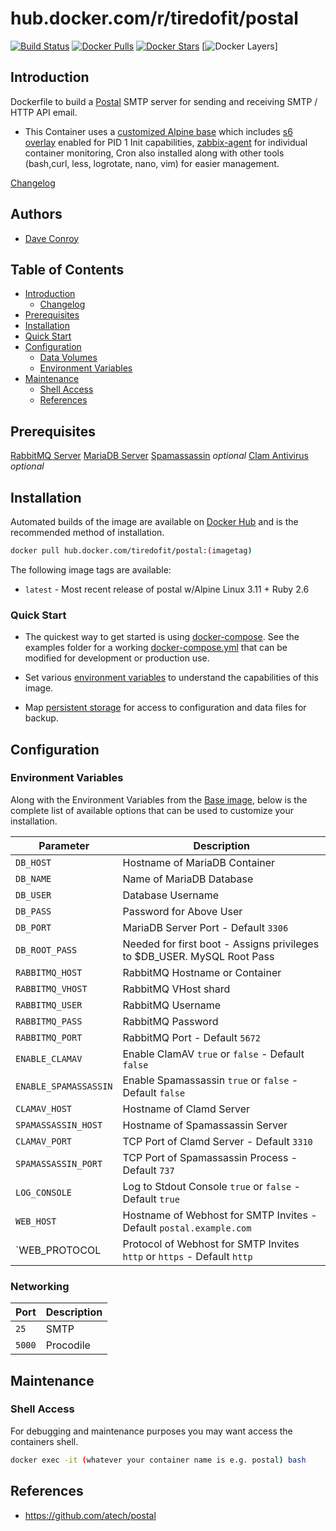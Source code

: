 # hub.docker.com/r/tiredofit/postal

[![Build Status](https://img.shields.io/docker/build/tiredofit/postal.svg)](https://hub.docker.com/r/tiredofit/postal)
[![Docker Pulls](https://img.shields.io/docker/pulls/tiredofit/postal.svg)](https://hub.docker.com/r/tiredofit/postal)
[![Docker Stars](https://img.shields.io/docker/stars/tiredofit/postal.svg)](https://hub.docker.com/r/tiredofit/postal)
[![Docker Layers](https://images.microbadger.com/badges/image/tiredofit/postal.svg)]

## Introduction

Dockerfile to build a [Postal](https://github.com/atech/postal) SMTP server for sending and receiving SMTP / HTTP API email.
* This Container uses a [customized Alpine base](https://hub.docker.com/r/tiredofit/debian) which includes [s6 
overlay](https://github.com/just-containers/s6-overlay) enabled for PID 1 Init capabilities, [zabbix-agent](https://zabbix.org) for 
individual container monitoring, Cron also installed along with other tools (bash,curl, less, logrotate, nano, vim) for easier 
management. 



[Changelog](CHANGELOG.md)

## Authors

- [Dave Conroy](https://github.com/tiredofit/)

## Table of Contents

- [Introduction](#introduction)
    - [Changelog](CHANGELOG.md)
- [Prerequisites](#prerequisites)
- [Installation](#installation)
- [Quick Start](#quick-start)
- [Configuration](#configuration)
    - [Data Volumes](#data-volumes)
    - [Environment Variables](#environmentvariables)   
- [Maintenance](#maintenance)
    - [Shell Access](#shell-access)
   - [References](#references)

## Prerequisites

[RabbitMQ Server](https://github.com/tiredofit/docker-rabbitmq)
[MariaDB Server](https://github.com/tiredofit/docker-mariadb)
[Spamassassin](https://github.com/tiredofit/docker-spamassassin) *optional*
[Clam Antivirus](https://github.com/tiredofit/docker-clamav) *optional*

## Installation

Automated builds of the image are available on [Docker Hub](https://hub.docker.com/r/tiredofit/postal) and is the recommended method of 
installation.


```bash
docker pull hub.docker.com/tiredofit/postal:(imagetag)
```

The following image tags are available:
* `latest` - Most recent release of postal w/Alpine Linux 3.11 + Ruby 2.6

### Quick Start

* The quickest way to get started is using [docker-compose](https://docs.docker.com/compose/). See the examples folder for a working 
[docker-compose.yml](examples/docker-compose.yml) that can be modified for development or production use.

* Set various [environment variables](#environment-variables) to understand the capabilities of this image.
* Map [persistent storage](#data-volumes) for access to configuration and data files for backup.


## Configuration

### Environment Variables

Along with the Environment Variables from the [Base image](https://hub.docker.com/r/tiredofit/alpine), below is the complete list of 
available options that can be used to customize your installation.

| Parameter | Description |
|-----------|-------------|
| `DB_HOST`  | Hostname of MariaDB Container |
| `DB_NAME` | Name of MariaDB Database |
| `DB_USER` | Database Username |
| `DB_PASS` | Password for Above User |
| `DB_PORT` | MariaDB Server Port - Default `3306`
| `DB_ROOT_PASS` | Needed for first boot - Assigns privileges to $DB_USER. MySQL Root Pass |
| `RABBITMQ_HOST` | RabbitMQ Hostname or Container |
| `RABBITMQ_VHOST` | RabbitMQ VHost shard |
| `RABBITMQ_USER` | RabbitMQ Username |
| `RABBITMQ_PASS` | RabbitMQ Password |
| `RABBITMQ_PORT` | RabbitMQ Port - Default `5672` |
| `ENABLE_CLAMAV` | Enable ClamAV `true` or `false` - Default `false` |
| `ENABLE_SPAMASSASSIN` | Enable Spamassassin `true` or `false` - Default `false` |
| `CLAMAV_HOST` | Hostname of Clamd Server |
| `SPAMASSASSIN_HOST` | Hostname of Spamassassin Server |
| `CLAMAV_PORT` | TCP Port of Clamd Server - Default `3310` |
| `SPAMASSASSIN_PORT` | TCP Port of Spamassassin Process - Default `737` |
| `LOG_CONSOLE` | Log to Stdout Console `true` or `false` - Default `true` |
| `WEB_HOST` | Hostname of Webhost for SMTP Invites - Default `postal.example.com` |
| `WEB_PROTOCOL | Protocol of Webhost for SMTP Invites `http` or `https` - Default `http`


### Networking

| Port | Description        |
|-----------|---------------|
| `25`      | SMTP          |
| `5000`    | Procodile     |

## Maintenance

### Shell Access

For debugging and maintenance purposes you may want access the containers shell. 

```bash
docker exec -it (whatever your container name is e.g. postal) bash
```

## References

* https://github.com/atech/postal

